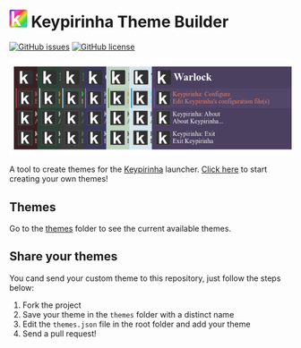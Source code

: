 # <img src="/themes/icon.png" width="32" height="32" /> Keypirinha Theme Builder

[![GitHub issues](https://img.shields.io/github/issues-raw/fuhrmann/keypirinha-theme-builder?style=flat-square&label=issues&color=success)](https://github.com/Fuhrmann/keypirinha-theme-builder/issues)
[![GitHub license](https://img.shields.io/badge/license-MIT-blue?style=flat-square)](https://github.com/Fuhrmann/keypirinha-theme-builder)

![screenshot](base.png)

A tool to create themes for the [Keypirinha](http://keypirinha.com) launcher. [Click here](https://fuhrmann.github.io/keypirinha-theme-builder/) to start creating your own themes!

## Themes

Go to the [themes](https://github.com/Fuhrmann/keypirinha-theme-builder/tree/master/themes) folder to see the current available themes.

## Share your themes

You cand send your custom theme to this repository, just follow the steps below:

1. Fork the project
2. Save your theme in the `themes` folder with a distinct name
3. Edit the `themes.json` file in the root folder and add your theme
4. Send a pull request!
